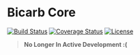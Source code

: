 # Bicarb Core
[![Build Status](https://travis-ci.org/bicarb/bicarb-core.svg?branch=master)](https://travis-ci.org/bicarb/bicarb-core)
[![Coverage Status](https://coveralls.io/repos/github/bicarb/bicarb-core/badge.svg?branch=master)](https://coveralls.io/github/bicarb/bicarb-core?branch=master)
[![License](http://img.shields.io/:license-apache-brightgreen.svg)](http://www.apache.org/licenses/LICENSE-2.0.html)

> **No Longer In Active Development :(**
